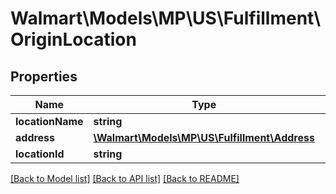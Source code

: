 # Walmart\Models\MP\US\Fulfillment\OriginLocation

## Properties

Name | Type | Description | Notes
------------ | ------------- | ------------- | -------------
**locationName** | **string** |  |
**address** | [**\Walmart\Models\MP\US\Fulfillment\Address**](Address.md) |  |
**locationId** | **string** |  | [optional]


[[Back to Model list]](./) [[Back to API list]](../../../../../README.md#supported-apis) [[Back to README]](../../../../../README.md)
